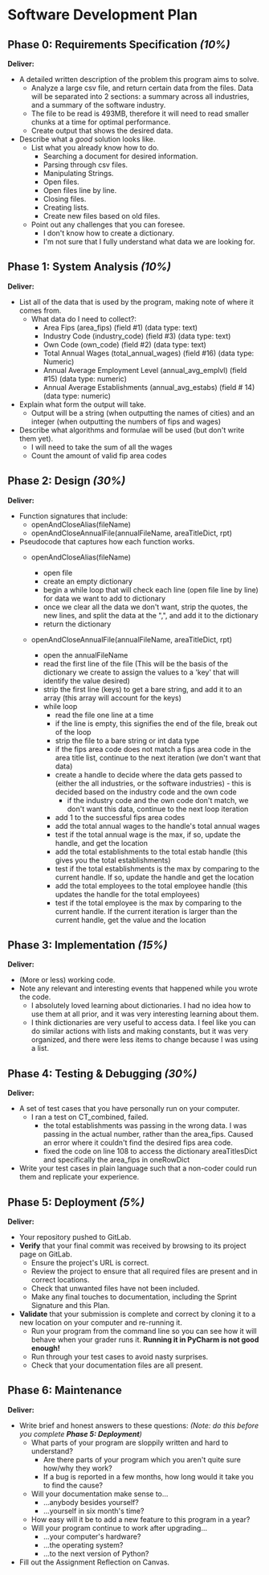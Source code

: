 # Software Development Plan

## Phase 0: Requirements Specification *(10%)*

**Deliver:**

* A detailed written description of the problem this program aims to solve.
  * Analyze a large csv file, and return certain data from the files. Data will be separated into 2 sections: a summary across all industries, and a summary of the software industry.
  * The file to be read is 493MB, therefore it will need to read smaller chunks at a time for optimal performance.
  * Create output that shows the desired data.
* Describe what a *good* solution looks like.
    * List what you already know how to do.
      * Searching a document for desired information.
      * Parsing through csv files.
      * Manipulating Strings.
      * Open files.
      * Open files line by line.
      * Closing files.
      * Creating lists.
      * Create new files based on old files.
    * Point out any challenges that you can foresee.
      * I don't know how to create a dictionary.
      * I'm not sure that I fully understand what data we are looking for.


## Phase 1: System Analysis *(10%)*

**Deliver:**

* List all of the data that is used by the program, making note of where it comes from.
  * What data do I need to collect?:
    * Area Fips (area_fips) (field #1) (data type: text)
    * Industry Code (industry_code) (field #3) (data type: text)
    * Own Code (own_code) (field #2) (data type: text)
    * Total Annual Wages (total_annual_wages) (field #16) (data type: Numeric)
    * Annual Average Employment Level (annual_avg_emplvl) (field #15) (data type: numeric)
    * Annual Average Establishments (annual_avg_estabs) (field # 14) (data type: numeric)
* Explain what form the output will take.
  * Output will be a string (when outputting the names of cities) and an integer (when outputting the numbers of fips and wages)
* Describe what algorithms and formulae will be used (but don't write them yet).
  * I will need to take the sum of all the wages
  * Count the amount of valid fip area codes

## Phase 2: Design *(30%)*

**Deliver:**

* Function signatures that include:
    * openAndCloseAlias(fileName)
    * openAndCloseAnnualFile(annualFileName, areaTitleDict, rpt)
* Pseudocode that captures how each function works.
    * openAndCloseAlias(fileName)
      * open file
      * create an empty dictionary
      * begin a while loop that will check each line (open file line by line) for data we want to add to dictionary
      * once we clear all the data we don't want, strip the quotes, the new lines, and split the data at the ",", and add it to the dictionary
      * return the dictionary

    * openAndCloseAnnualFile(annualFileName, areaTitleDict, rpt)
      * open the annualFileName
      * read the first line of the file (This will be the basis of the dictionary we create to assign the values to a 'key' that will identify the value desired)
      * strip the first line (keys) to get a bare string, and add it to an array (this array will account for the keys)
      * while loop
        * read the file one line at a time
        * if the line is empty, this signifies the end of the file, break out of the loop
        * strip the file to a bare string or int data type
        * if the fips area code does not match a fips area code in the area title list, continue to the next iteration (we don't want that data)
        * create a handle to decide where the data gets passed to (either the all industries, or the software industries) - this is decided based on the industry code and the own code
          * if the industry code and the own code don't match, we don't want this data, continue to the next loop iteration
        * add 1 to the successful fips area codes
        * add the total annual wages to the handle's total annual wages
        * test if the total annual wage is the max, if so, update the handle, and get the location
        * add the total establishments to the total estab handle (this gives you the total establishments)
        * test if the total establishments is the max by comparing to the current handle. If so, update the handle and get the location
        * add the total employees to the total employee handle (this updates the handle for the total employees)
        * test if the total employee is the max by comparing to the current handle. If the current iteration is larger than the current handle, get the value and the location 

## Phase 3: Implementation *(15%)*

**Deliver:**

*   (More or less) working code.
*   Note any relevant and interesting events that happened while you wrote the code.
    * I absolutely loved learning about dictionaries. I had no idea how to use them at all prior, and it was very interesting learning about them.
    * I think dictionaries are very useful to access data. I feel like you can do similar actions with lists and making constants, but it was very organized, and there were less items to change because I was using a list.
    
## Phase 4: Testing & Debugging *(30%)*

**Deliver:**

*   A set of test cases that you have personally run on your computer.
    * I ran a test on CT_combined, failed.
      * the total establishments was passing in the wrong data. I was passing in the actual number, rather than the area_fips. Caused an error where it couldn't find the desired fips area code.
      * fixed the code on line 108 to access the dictionary areaTitlesDict and specifically the area_fips in oneRowDict
*   Write your test cases in plain language such that a non-coder could run them and replicate your experience.


## Phase 5: Deployment *(5%)*

**Deliver:**

*   Your repository pushed to GitLab.
*   **Verify** that your final commit was received by browsing to its project page on GitLab.
    *   Ensure the project's URL is correct.
    *   Review the project to ensure that all required files are present and in correct locations.
    *   Check that unwanted files have not been included.
    *   Make any final touches to documentation, including the Sprint Signature and this Plan.
*   **Validate** that your submission is complete and correct by cloning it to a new location on your computer and re-running it.
	*	Run your program from the command line so you can see how it will behave when your grader runs it.  **Running it in PyCharm is not good enough!**
    *   Run through your test cases to avoid nasty surprises.
    *   Check that your documentation files are all present.


## Phase 6: Maintenance

**Deliver:**

*   Write brief and honest answers to these questions: *(Note: do this before you complete **Phase 5: Deployment**)*
    *   What parts of your program are sloppily written and hard to understand?
        *   Are there parts of your program which you aren't quite sure how/why they work?
        *   If a bug is reported in a few months, how long would it take you to find the cause?
    *   Will your documentation make sense to...
        *   ...anybody besides yourself?
        *   ...yourself in six month's time?
    *   How easy will it be to add a new feature to this program in a year?
    *   Will your program continue to work after upgrading...
        *   ...your computer's hardware?
        *   ...the operating system?
        *   ...to the next version of Python?
*   Fill out the Assignment Reflection on Canvas.
